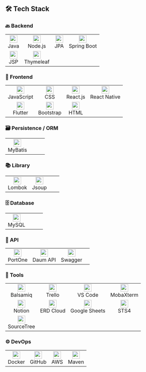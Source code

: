## 🛠️ Tech Stack

### 🔙 Backend
<table>
  <tr>
    <td align="center"><img src="https://encrypted-tbn0.gstatic.com/images?q=tbn:ANd9GcTDuVBCxLpZ_cg7a7CogqY9RvFQ5uGXqRglFA&s" width="24"/><br>Java</td>
    <td align="center"><img src="jsIconGreen.svg" width="24"/><br>Node.js</td>
    <td align="center"><img src="https://velog.velcdn.com/images/iione0116/post/80f895d6-dd5c-4664-b3e5-ba12d51c361e/image.png" width="24"/><br>JPA</td>
    <td align="center"><img src="https://images.velog.io/images/devbro/post/e7d5803b-75bd-485d-9989-f8416053073a/spring1.png" width="24"/><br>Spring Boot</td>
  </tr>
  <tr>
    <td align="center"><img src="%ED%99%94%EB%A9%B4_%EC%BA%A1%EC%B2%98_2025-04-07_112043.png" width="24"/><br>JSP</td>
    <td align="center"><img src="https://images.g2crowd.com/uploads/product/image/social_landscape/social_landscape_f0fb427a476a9f323ac6de7ca836180b/thymeleaf.png" width="24"/><br>Thymeleaf</td>
    <td></td><td></td>
  </tr>
</table>

### 🎨 Frontend
<table>
  <tr>
    <td align="center"><img src="JavaScript-logo.png" width="24"/><br>JavaScript</td>
    <td align="center"><img src="CSS3_logo_and_wordmark.svg.png" width="24"/><br>CSS</td>
    <td align="center"><img src="react.js.png" width="24"/><br>React.js</td>
    <td align="center"><img src="https://www.okoone.com/wp-content/uploads/2024/06/React-native-2-logo.png" width="24"/><br>React Native</td>
  </tr>
  <tr>
    <td align="center"><img src="https://encrypted-tbn0.gstatic.com/images?q=tbn:ANd9GcRBgjfXhLFiTbASWw6Wz6o3ySlPhHPJdWis8A&s" width="24"/><br>Flutter</td>
    <td align="center"><img src="https://cdn.jsdelivr.net/gh/devicons/devicon/icons/bootstrap/bootstrap-original.svg" width="24"/><br>Bootstrap</td>
    <td align="center"><img src="https://images.velog.io/images/hosickk/post/3a467b69-7dee-43e5-9fcb-6eef9ee70694/html_thumbnail.jpeg" width="24"/><br>HTML</td>
    <td></td>
  </tr>
</table>

### 🗃️ Persistence / ORM
<table>
  <tr>
    <td align="center"><img src="https://avatars.githubusercontent.com/u/1483254?s=200&v=4" width="24"/><br>MyBatis</td>
    <td></td><td></td><td></td>
  </tr>
</table>

### 📚 Library
<table>
  <tr>
    <td align="center"><img src="https://velog.velcdn.com/images/gloom/post/17bae182-7380-43e0-a45e-fff76b8ba9c7/image.png" width="24"/><br>Lombok</td>
    <td align="center"><img src="https://blog.kakaocdn.net/dn/bl3M2a/btrmZHSeoLP/CKRnZJdCtBChFmNy0XO5i1/img.png" width="24"/><br>Jsoup</td>
    <td></td><td></td>
  </tr>
</table>

### 🗄️ Database
<table>
  <tr>
    <td align="center"><img src="https://images.sftcdn.net/images/t_app-icon-m/p/917c77e8-96d1-11e6-8453-00163ed833e7/3780880766/mysql-com-icon.png" width="24"/><br>MySQL</td>
    <td></td><td></td><td></td>
  </tr>
</table>

### 🔗 API
<table>
  <tr>
    <td align="center"><img src="https://s3-us-west-2.amazonaws.com/secure.notion-static.com/5e8b6909-73bc-4aa8-88ab-4c4729315c22/%EC%9B%90%ED%98%95%EB%A1%9C%EA%B3%A0_black.png" width="24"/><br>PortOne</td>
    <td align="center"><img src="https://img1.daumcdn.net/thumb/R750x0/?scode=mtistory2&fname=https%3A%2F%2Fblog.kakaocdn.net%2Fdn%2FdlvLrL%2Fbtsq2hVxb9D%2Fw60Klbnn58P75jaZpktFuK%2Fimg.jpg" width="24"/><br>Daum API</td>
    <td align="center"><img src="https://upload.wikimedia.org/wikipedia/commons/a/ab/Swagger-logo.png" width="24"/><br>Swagger</td>
    <td></td>
  </tr>
</table>

### 🧰 Tools
<table>
  <tr>
    <td align="center"><img src="https://www.evernote.design/assets/images/balsamiq.jpg" width="24"/><br>Balsamiq</td>
    <td align="center"><img src="https://is1-ssl.mzstatic.com/image/thumb/Purple211/v4/33/31/cf/3331cf39-0502-1d4a-97ad-48ebe51e8287/AppIcon-0-0-1x_U007epad-0-1-85-220.png" width="24"/><br>Trello</td>
    <td align="center"><img src="https://encrypted-tbn0.gstatic.com/images?q=tbn:ANd9GcQSf2gBC8TjjdemmOHrR5FYxYyQcfFzdDqthA&s" width="24"/><br>VS Code</td>
    <td align="center"><img src="https://velog.velcdn.com/images/m_moon_c/post/aa298c26-19f9-454d-8e7f-70557f7098e6/image.jpg" width="24"/><br>MobaXterm</td>
  </tr>
  <tr>
    <td align="center"><img src="https://d2uleea4buiacg.cloudfront.net/files/e3d/e3df8a31b0eadd0754e52a2933c656a6beae60642bc497af09a0077f356ee7a9.m.png" width="24"/><br>Notion</td>
    <td align="center"><img src="https://blog.kakaocdn.net/dn/unW26/btrPSZYKyc6/BCKH21EKO8ms93kUHFK7I0/img.png" width="24"/><br>ERD Cloud</td>
    <td align="center"><img src="https://img1.daumcdn.net/thumb/R720x0.q80/?scode=mtistory2&fname=https%3A%2F%2Ft1.daumcdn.net%2Fcfile%2Ftistory%2F99746C4E5C6578672A" width="24"/><br>Google Sheets</td>
    <td align="center"><img src="https://encrypted-tbn0.gstatic.com/images?q=tbn:ANd9GcRRtQyXi1necbFlJOetK3_3MHaLeHDGZ-C3pw&s" width="24"/><br>STS4</td>
  </tr>
  <tr>
    <td align="center"><img src="https://blog.kakaocdn.net/dn/bSIRxu/btri1dtdJ3q/nCoc9kUxUfe1OkGT1jWsb0/img.jpg" width="24"/><br>SourceTree</td>
    <td></td><td></td><td></td>
  </tr>
</table>

### ⚙️ DevOps
<table>
  <tr>
    <td align="center"><img src="https://img1.daumcdn.net/thumb/R800x0/?scode=mtistory2&fname=https%3A%2F%2Ft1.daumcdn.net%2Fcfile%2Ftistory%2F9981E6375B8CF0802A" width="24"/><br>Docker</td>
    <td align="center"><img src="https://cdn.prod.website-files.com/5f10ed4b2ae6bc09c03f5d7a/64959d5f65a257fb51a4259c_github.png" width="24"/><br>GitHub</td>
    <td align="center"><img src="https://d2uleea4buiacg.cloudfront.net/files/454/454aa1d7cb904f0b8626872a754702fba51fbdf592eb74910ddafc010a94dee3.m.png" width="24"/><br>AWS</td>
    <td align="center"><img src="https://miro.medium.com/v2/resize:fit:450/1*kbSGIVukG6lL7JtAa9wiDA.png" width="24"/><br>Maven</td>
  </tr>
</table>
